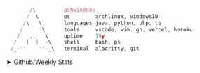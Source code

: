 ```ts
       /\         ashwin@dev
      /  \        os        archlinux, windows10
     /\   \       languages java, python, php, ts
    /      \      tools     vscode, vim, gh, vercel, heroku
   /   ,,   \     uptime    19y
  /   |  |  -\    shell     bash, ps
 /_-''    ''-_\   terminal  alacritty, git
```

<details>
<summary>Github/Weekly Stats</summary>
<p align=center>
<img width="400px" align=middle src="https://github-profile-summary-cards.vercel.app/api/cards/profile-details?username=xxiz&theme=github_dark" />&nbsp;&nbsp;
<img width="400px" align=middle src="https://github-readme-stats.vercel.app/api/wakatime?username=why&layout=compact&hide_border=true&title_color=ffffff&text_color=e3e3e3&border_radius=8&show_icons=true&icon_color=FAC8C7&bg_color=0d1117" />
</p>
<img src="https://api.a-1.lol/modules/stats.php?src=github_profile />
</details>
